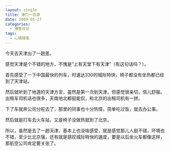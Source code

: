 ```yaml
---
layout: single
title: 津门一日游
date: 2009-05-27
categories:
  - 博客日记
tags:
  - 心情随笔
---
```


今天去天津出了一趟差。

感觉天津是个不错的地方，不愧是“上有天堂下有天津”（有这句话吗？）。

首先感受了一下中国最快的列车，时速达330的城际特快，椅子都没有坐热都已经到了天津站。

然后就听到了地道的天津方言，虽然是第一次到天津，但感觉很亲切，倍儿舒服。出租车司机话也很多，天南地北都挺能侃，和北京的出租司机有一拼。

下了车就奔公司分舵去了，那里的同事也十分热情，简单吃过饭，就去办公事。

然后就是打车去火车站，又是椅子没做热就到了北京。

所以，虽然是去了一趟天津，基本上也没啥感受，就是感觉那儿人挺不错，环境也不错，至少比北京强，还有就是感叹城际特快的速度，要是以后坐火车都像这样，那航空公司肯定要关张了。

